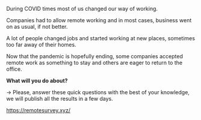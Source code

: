 During COVID times most of us changed our way of working. 

Companies had to allow remote working and in most cases, business went on as usual, if not better. 

A lot of people changed jobs and started working at new places, sometimes too far away of their homes.

Now that the pandemic is hopefully ending, some companies accepted remote work as something to stay and others are eager to return to the office.

**What will you do about?**

-> Please, answer these quick questions with the best of your knowledge, we will publish all the results in a few days.

https://remotesurvey.xyz/
